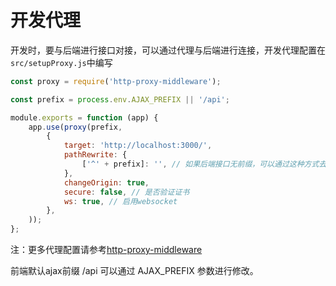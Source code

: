 # 开发代理
开发时，要与后端进行接口对接，可以通过代理与后端进行连接，开发代理配置在`src/setupProxy.js`中编写

```js
const proxy = require('http-proxy-middleware');

const prefix = process.env.AJAX_PREFIX || '/api';

module.exports = function (app) {
    app.use(proxy(prefix,
        {
            target: 'http://localhost:3000/',
            pathRewrite: {
                ['^' + prefix]: '', // 如果后端接口无前缀，可以通过这种方式去掉
            },
            changeOrigin: true,
            secure: false, // 是否验证证书
            ws: true, // 启用websocket
        },
    ));
};

```

注：更多代理配置请参考[http-proxy-middleware](https://github.com/chimurai/http-proxy-middleware)


前端默认ajax前缀 /api 可以通过 AJAX_PREFIX 参数进行修改。

